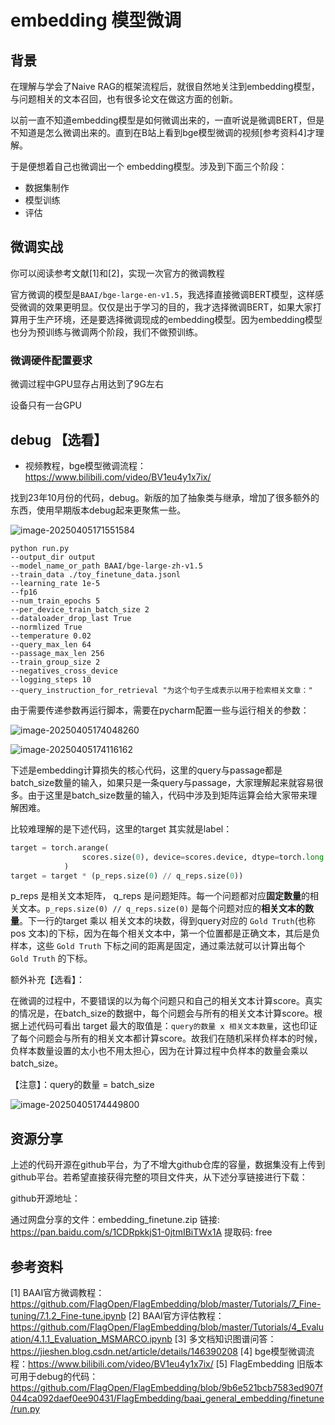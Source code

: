 # embedding 模型微调

## 背景

在理解与学会了Naive RAG的框架流程后，就很自然地关注到embedding模型，与问题相关的文本召回，也有很多论文在做这方面的创新。

以前一直不知道embedding模型是如何微调出来的，一直听说是微调BERT，但是不知道是怎么微调出来的。直到在B站上看到bge模型微调的视频[参考资料4]才理解。

于是便想着自己也微调出一个 embedding模型。涉及到下面三个阶段：

* 数据集制作
* 模型训练
* 评估



## 微调实战

你可以阅读参考文献[1]和[2]，实现一次官方的微调教程

官方微调的模型是`BAAI/bge-large-en-v1.5`，我选择直接微调BERT模型，这样感受微调的效果更明显。仅仅是出于学习的目的，我才选择微调BERT，如果大家打算用于生产环境，还是要选择微调现成的embedding模型。因为embedding模型也分为预训练与微调两个阶段，我们不做预训练。



### 微调硬件配置要求

微调过程中GPU显存占用达到了9G左右

设备只有一台GPU



## debug 【选看】

* 视频教程，bge模型微调流程：https://www.bilibili.com/video/BV1eu4y1x7ix/

找到23年10月份的代码，debug。新版的加了抽象类与继承，增加了很多额外的东西，使用早期版本debug起来更聚焦一些。

![image-20250405171551584](readme.assets/image-20250405171551584.png)

```
python run.py
--output_dir output
--model_name_or_path BAAI/bge-large-zh-v1.5
--train_data ./toy_finetune_data.jsonl
--learning_rate 1e-5
--fp16
--num_train_epochs 5
--per_device_train_batch_size 2
--dataloader_drop_last True
--normlized True
--temperature 0.02
--query_max_len 64
--passage_max_len 256
--train_group_size 2
--negatives_cross_device
--logging_steps 10
--query_instruction_for_retrieval "为这个句子生成表示以用于检索相关文章：" 
```

由于需要传递参数再运行脚本，需要在pycharm配置一些与运行相关的参数：

![image-20250405174048260](readme.assets/image-20250405174048260.png)

![image-20250405174116162](readme.assets/image-20250405174116162.png)

下述是embedding计算损失的核心代码，这里的query与passage都是batch_size数量的输入，如果只是一条query与passage，大家理解起来就容易很多。由于这里是batch_size数量的输入，代码中涉及到矩阵运算会给大家带来理解困难。

比较难理解的是下述代码，这里的target 其实就是label：

```python
target = torch.arange(
                scores.size(0), device=scores.device, dtype=torch.long
            )
target = target * (p_reps.size(0) // q_reps.size(0))
```

p_reps 是相关文本矩阵， q_reps 是问题矩阵。每一个问题都对应**固定数量**的相关文本。`p_reps.size(0) // q_reps.size(0)` 是每个问题对应的**相关文本的数量**。下一行的target 乘以 相关文本的块数，得到query对应的 `Gold Truth`(也称 pos 文本)的下标，因为在每个相关文本中，第一个位置都是正确文本，其后是负样本，这些 `Gold Truth` 下标之间的距离是固定，通过乘法就可以计算出每个 `Gold Truth` 的下标。

额外补充【选看】：

在微调的过程中，不要错误的以为每个问题只和自己的相关文本计算score。真实的情况是，在batch_size的数据中，每个问题会与所有的相关文本计算score。根据上述代码可看出 target 最大的取值是：`query的数量 x 相关文本数量`，这也印证了每个问题会与所有的相关文本都计算score。故我们在随机采样负样本的时候，负样本数量设置的太小也不用太担心，因为在计算过程中负样本的数量会乘以 batch_size。

【注意】：query的数量 = batch_size

![image-20250405174449800](readme.assets/image-20250405174449800.png)



## 资源分享

上述的代码开源在github平台，为了不增大github仓库的容量，数据集没有上传到github平台。若希望直接获得完整的项目文件夹，从下述分享链接进行下载：

github开源地址：

通过网盘分享的文件：embedding_finetune.zip
链接: https://pan.baidu.com/s/1CDRpkkjS1-0jtmIBiTWx1A 提取码: free



## 参考资料

[1] BAAI官方微调教程： https://github.com/FlagOpen/FlagEmbedding/blob/master/Tutorials/7_Fine-tuning/7.1.2_Fine-tune.ipynb
[2] BAAI官方评估教程：https://github.com/FlagOpen/FlagEmbedding/blob/master/Tutorials/4_Evaluation/4.1.1_Evaluation_MSMARCO.ipynb
[3] 多文档知识图谱问答：https://jieshen.blog.csdn.net/article/details/146390208
[4] bge模型微调流程：https://www.bilibili.com/video/BV1eu4y1x7ix/
[5] FlagEmbedding 旧版本可用于debug的代码：https://github.com/FlagOpen/FlagEmbedding/blob/9b6e521bcb7583ed907f044ca092daef0ee90431/FlagEmbedding/baai_general_embedding/finetune/run.py
